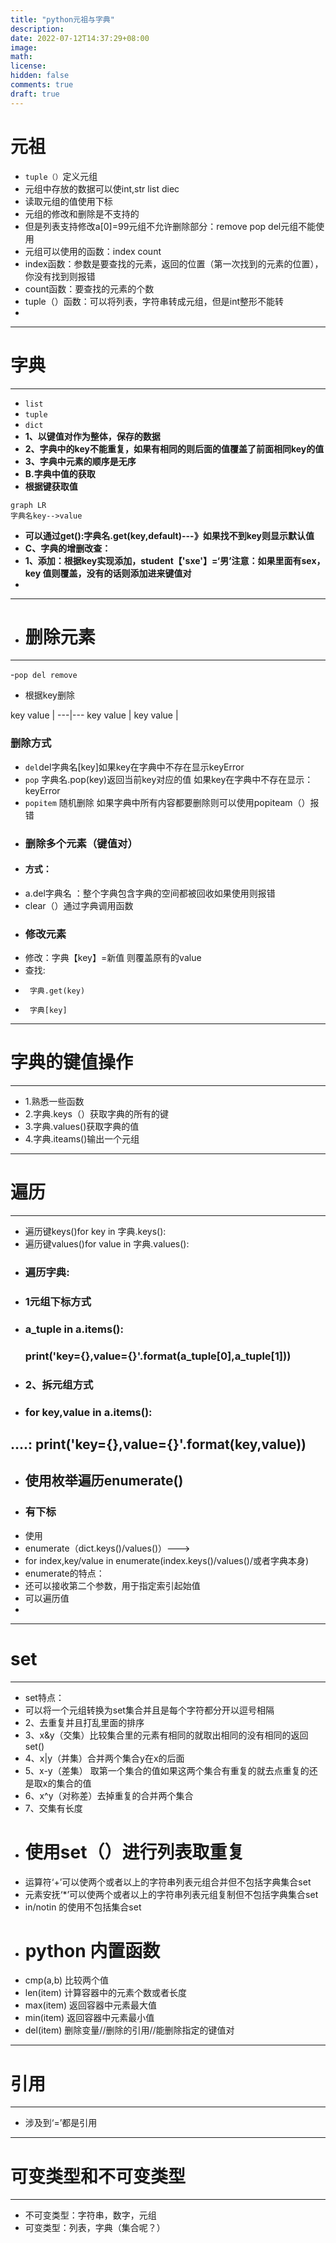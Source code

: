 ```yaml
---
title: "python元祖与字典"
description: 
date: 2022-07-12T14:37:29+08:00
image: 
math: 
license: 
hidden: false
comments: true
draft: true
---
```

# 元祖
- `tuple（）`定义元组
- 元组中存放的数据可以使int,str list diec
- 读取元组的值使用下标
- 元组的修改和删除是不支持的
- 但是列表支持修改a[0]=99元组不允许删除部分：remove pop del元组不能使用
- 元组可以使用的函数：index count
- index函数：参数是要查找的元素，返回的位置（第一次找到的元素的位置），你没有找到则报错
- count函数：要查找的元素的个数
- tuple（）函数：可以将列表，字符串转成元组，但是int整形不能转
- 

---
# 字典

---
- `list`
- `tuple`
- `dict`
- **1、以键值对作为整体，保存的数据**
- **2、字典中的key不能重复，如果有相同的则后面的值覆盖了前面相同key的值**
- **3、字典中元素的顺序是无序**
- **B.字典中值的获取**
- **根据键获取值**
```
graph LR
字典名key-->value
```
- **可以通过get():字典名.get(key,default)---》如果找不到key则显示默认值**
- **C、字典的增删改查：**
- **1、添加：根据key实现添加，student【'sxe'】=‘男’注意：如果里面有sex，key 值则覆盖，没有的话则添加进来键值对**
- 

---
- # 删除元素

---
-`pop del remove`
- 根据key删除

key value | 
---|---
key value | 
key value |
### 删除方式   
- `del`del字典名[key]如果key在字典中不存在显示keyError
- `pop` 字典名.pop(key)返回当前key对应的值  如果key在字典中不存在显示：keyError
- `popitem`  随机删除  如果字典中所有内容都要删除则可以使用popiteam（）报错
- ### 删除多个元素（键值对）
- #### 方式：
- a.del字典名 ：整个字典包含字典的空间都被回收如果使用则报错
- clear（）通过字典调用函数
- ### 修改元素
- 修改：字典【key】=新值 则覆盖原有的value
- 查找:
-      字典.get(key)
-      字典[key]

---
# 字典的键值操作

---
- 1.熟悉一些函数
- 2.字典.keys（）获取字典的所有的键
- 3.字典.values()获取字典的值
- 4.字典.iteams()输出一个元组

---
# 遍历

---
- 遍历键keys()for key in 字典.keys():
- 遍历键values()for value in  字典.values():
- ### 遍历字典:
-   ### 1元组下标方式
-   ### a_tuple in a.items():
    ### print('key={},value={}'.format(a_tuple[0],a_tuple[1]))
-   ### 2、拆元组方式
-   ### for key,value in a.items():
   ....:     print('key={},value={}'.format(key,value))
 -   
- ## 使用枚举遍历enumerate()
- ### 有下标
- 使用
- enumerate（dict.keys()/values()）--->
- for index,key/value in enumerate(index.keys()/values()/或者字典本身)
- enumerate的特点：
- 还可以接收第二个参数，用于指定索引起始值
- 可以遍历值
- 

---
#  set

---
- set特点：
- 可以将一个元组转换为set集合并且是每个字符都分开以逗号相隔
- 2、去重复并且打乱里面的排序
- 3、x&y（交集）比较集合里的元素有相同的就取出相同的没有相同的返回set()
- 4、x|y（并集）合并两个集合y在x的后面
- 5、x-y（差集） 取第一个集合的值如果这两个集合有重复的就去点重复的还是取x的集合的值
- 6、x^y（对称差）去掉重复的合并两个集合
- 7、交集有长度
- # 使用set（）进行列表取重复
- 运算符‘+’可以使两个或者以上的字符串列表元组合并但不包括字典集合set
- 元素安抚‘*’可以使两个或者以上的字符串列表元组复制但不包括字典集合set
- in/notin 的使用不包括集合set
- # python 内置函数
- cmp(a,b)   比较两个值
- len(item)  计算容器中的元素个数或者长度
- max(item)  返回容器中元素最大值
- min(item)  返回容器中元素最小值
- del(item)  删除变量//删除的引用//能删除指定的键值对


---
# 引用
---
- 涉及到‘=’都是引用

---
# 可变类型和不可变类型
---
- 不可变类型：字符串，数字，元组
- 可变类型：列表，字典（集合呢？）